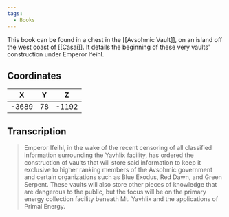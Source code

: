 ```yaml
---
tags:
  - Books
---
```


This book can be found in a chest in the [[Avsohmic Vault]], on an island off the west coast of [[Casai]]. It details the beginning of these very vaults' construction under Emperor Ifeihl.

## Coordinates
| **X** | **Y** | **Z** |
| :---: | :---: | :---: |
| -3689 |  78   | -1192 |

## Transcription
> Emperor Ifeihl, in the wake of the recent censoring of all classified information surrounding the Yavhlix facility, has ordered the construction of vaults that will store said information to keep it exclusive to higher ranking members of the Avsohmic government and certain organizations such as Blue Exodus, Red Dawn, and Green Serpent. These vaults will also store other pieces of knowledge that are dangerous to the public, but the focus will be on the primary energy collection facility beneath Mt. Yavhlix and the applications of Primal Energy.
